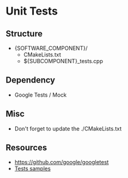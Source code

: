 # Unit Tests

## Structure
* {SOFTWARE_COMPONENT}/
    * CMakeLists.txt
    * ${SUBCOMPONENT}_tests.cpp

## Dependency
* Google Tests / Mock

## Misc
* Don't forget to update the ./CMakeLists.txt

## Resources
* https://github.com/google/googletest
* [Tests samples](https://chromium.googlesource.com/external/github.com/google/googletest/+/refs/tags/release-1.8.0/googletest/docs/Samples.md)